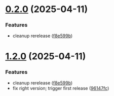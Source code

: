 # [0.2.0](https://github.com/manicinc/portapack/compare/v0.1.0...v0.2.0) (2025-04-11)


### Features

* cleanup rerelease ([f8e599b](https://github.com/manicinc/portapack/commit/f8e599b596b18c62941e5bd46740283b013262b1))

# [1.2.0](https://github.com/manicinc/portapack/compare/v1.1.0...v1.2.0) (2025-04-11)


### Features

* cleanup rerelease ([f8e599b](https://github.com/manicinc/portapack/commit/f8e599b596b18c62941e5bd46740283b013262b1))
* fix right version; trigger first release ([96147fc](https://github.com/manicinc/portapack/commit/96147fc61f5dc8e8f39e9d4343e22c79b25f0139))
